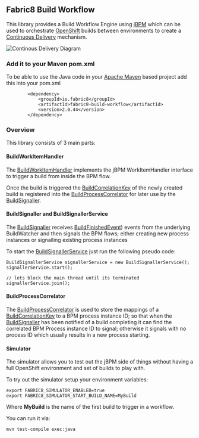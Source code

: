 ## Fabric8 Build Workflow

This library provides a Build Workflow Engine using [jBPM](http://jbpm.org/) which can be used to orchestrate [OpenShift](http://openshift.github.io/) builds between environments to create a [Continuous Delivery](http://en.wikipedia.org/wiki/Continuous_delivery) mechanism.


![Continous Delivery Diagram](http://upload.wikimedia.org/wikipedia/commons/7/74/Continuous_Delivery_process_diagram.png)

### Add it to your Maven pom.xml

To be able to use the Java code in your [Apache Maven](http://maven.apache.org/) based project add this into your pom.xml

            <dependency>
                <groupId>io.fabric8</groupId>
                <artifactId>fabric8-build-workflow</artifactId>
                <version>2.0.44</version>
            </dependency>

### Overview

This library consists of 3 main parts:

#### BuildWorkItemHandler

The [BuildWorkItemHandler](https://github.com/fabric8io/fabric8/blob/master/components/fabric8-build-workflow/src/main/java/io/fabric8/io/fabric8/workflow/build/trigger/BuildWorkItemHandler.java#L30) implements the jBPM WorkItemHandler interface to trigger a build from inside the BPM flow.

Once the build is triggered the [BuildCorrelationKey](https://github.com/fabric8io/fabric8/blob/master/components/fabric8-build-workflow/src/main/java/io/fabric8/io/fabric8/workflow/build/BuildCorrelationKey.java#L23) of the newly created build is registered into the [BuildProcessCorrelator](https://github.com/fabric8io/fabric8/blob/master/components/fabric8-build-workflow/src/main/java/io/fabric8/io/fabric8/workflow/build/correlate/BuildProcessCorrelator.java#L29) for later use by the [BuildSignaller](https://github.com/fabric8io/fabric8/blob/master/components/fabric8-build-workflow/src/main/java/io/fabric8/io/fabric8/workflow/build/signal/BuildSignaller.java#L37).

#### BuildSignaller and BuildSignallerService

The [BuildSignaller](https://github.com/fabric8io/fabric8/blob/master/components/fabric8-build-workflow/src/main/java/io/fabric8/io/fabric8/workflow/build/signal/BuildSignaller.java#L37) receives [BuildFinishedEvent](https://github.com/fabric8io/fabric8/blob/master/components/fabric8-build-workflow/src/main/java/io/fabric8/io/fabric8/workflow/build/signal/BuildSignaller.java#L57)) events from the underlying BuildWatcher and then signals the BPM flows; either creating new process instances or signalling existing process instances

To start the [BuildSignallerService](https://github.com/fabric8io/fabric8/blob/master/components/fabric8-build-workflow/src/main/java/io/fabric8/io/fabric8/workflow/build/signal/BuildSignallerService.java#L31) just run the following pseudo code:

    BuildSignallerService signallerService = new BuildSignallerService();
    signallerService.start();

    // lets block the main thread until its terminated
    signallerService.join();

#### BuildProcessCorrelator

The [BuildProcessCorrelator](https://github.com/fabric8io/fabric8/blob/master/components/fabric8-build-workflow/src/main/java/io/fabric8/io/fabric8/workflow/build/correlate/BuildProcessCorrelator.java#L29) is used to store the mappings of a [BuildCorrelationKey](https://github.com/fabric8io/fabric8/blob/master/components/fabric8-build-workflow/src/main/java/io/fabric8/io/fabric8/workflow/build/BuildCorrelationKey.java#L23) to a BPM process instance ID; so that when the [BuildSignaller](https://github.com/fabric8io/fabric8/blob/master/components/fabric8-build-workflow/src/main/java/io/fabric8/io/fabric8/workflow/build/signal/BuildSignaller.java#L37) has been notified of a build completing it can find the correlated BPM Process instance ID to signal; otherwise it signals with no process ID which usually results in a new process starting.


#### Simulator

The simulator allows you to test out the jBPM side of things without having a full OpenShift environment and set of builds to play with.

To try out the simulator setup your environment variables:

    export FABRIC8_SIMULATOR_ENABLED=true
    export FABRIC8_SIMULATOR_START_BUILD_NAME=MyBuild

Where **MyBuild** is the name of the first build to trigger in a workflow.

You can run it via:

    mvn test-compile exec:java
